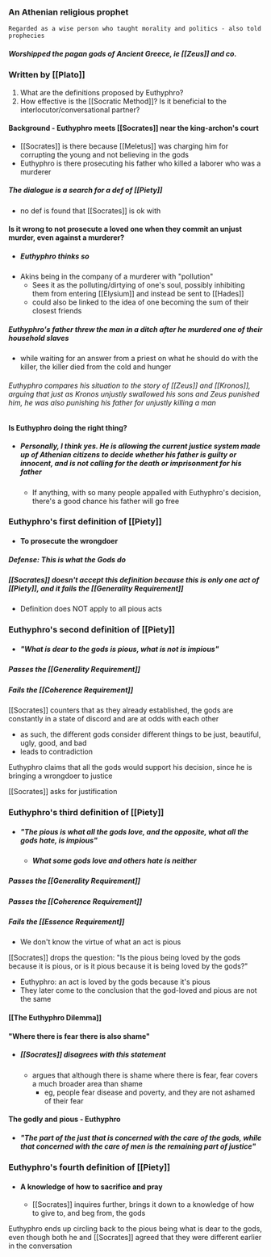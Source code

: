 ### An Athenian religious prophet
	Regarded as a wise person who taught morality and politics - also told prophecies

##### Worshipped the pagan gods of Ancient Greece, ie [[Zeus]] and co.

### Written by [[Plato]]



1. What are the definitions proposed by Euthyphro?
2. How effective is the [[Socratic Method]]? Is it beneficial to the interlocutor/conversational partner?


#### Background - Euthyphro meets [[Socrates]] near the king-archon's court
- [[Socrates]] is there because [[Meletus]] was charging him for corrupting the young and not believing in the gods 
- Euthyphro is there prosecuting his father who killed a laborer who was a murderer

##### The dialogue is a search for a def of [[Piety]]
- no def is found that [[Socrates]] is ok with


#### Is it wrong to not prosecute a loved one when they commit an unjust murder, even against a murderer?
- ##### Euthyphro thinks so
- Akins being in the company of a murderer with "pollution"
	- Sees it as the polluting/dirtying of one's soul, possibly inhibiting them from entering [[Elysium]] and instead be sent to [[Hades]]
	- could also be linked to the idea of one becoming the sum of their closest friends

##### Euthyphro's father threw the man in a ditch after he murdered one of their household slaves
- while waiting for an answer from a priest on what he should do with the killer, the killer died from the cold and hunger

###### Euthyphro compares his situation to the story of [[Zeus]] and [[Kronos]], arguing that just as Kronos unjustly swallowed his sons and Zeus punished him, he was also punishing his father for unjustly killing a man

#### Is Euthyphro doing the right thing?
- ##### Personally, I think yes. He is allowing the current justice system made up of Athenian citizens to decide whether his father is guilty or innocent, and is not calling for the death or imprisonment for his father
	- If anything, with so many people appalled with Euthyphro's decision, there's a good chance his father will go free



### Euthyphro's first definition of [[Piety]]
- #### To prosecute the wrongdoer
##### Defense: This is what the Gods do

##### [[Socrates]] doesn't accept this definition because this is only one act of [[Piety]], and it fails the [[Generality Requirement]]
- Definition does NOT apply to all pious acts


### Euthyphro's second definition of [[Piety]]
- ##### "What is dear to the gods is pious, what is not is impious"

##### Passes the [[Generality Requirement]]
##### Fails the [[Coherence Requirement]]

[[Socrates]] counters that as they already established, the gods are constantly in a state of discord and are at odds with each other
- as such, the different gods consider different things to be just, beautiful, ugly, good, and bad
- leads to contradiction

Euthyphro claims that all the gods would support his decision, since he is bringing a wrongdoer to justice

[[Socrates]] asks for justification




### Euthyphro's third definition of [[Piety]]
- ##### "The pious is what all the gods love, and the opposite, what all the gods hate, is impious"
	- ##### What some gods love and others hate is neither

##### Passes the [[Generality Requirement]]
##### Passes the [[Coherence Requirement]]
##### Fails the [[Essence Requirement]]
- We don't know the virtue of what an act is pious

[[Socrates]] drops the question: "Is the pious being loved by the gods because it is pious, or is it pious because it is being loved by the gods?"
- Euthyphro: an act is loved by the gods because it's pious
- They later come to the conclusion that the god-loved and pious are not the same

#### [[The Euthyphro Dilemma]]


#### "Where there is fear there is also shame"
- ##### [[Socrates]] disagrees with this statement
	- argues that although there is shame where there is fear, fear covers a much broader area than shame 
		- eg, people fear disease and poverty, and they are not ashamed of their fear


#### The godly and pious - Euthyphro
- ##### "The part of the just that is concerned with the care of the gods, while that concerned with the care of men is the remaining part of justice"


### Euthyphro's fourth definition of [[Piety]]
- #### A knowledge of how to sacrifice and pray
	- [[Socrates]] inquires further, brings it down to a knowledge of how to give to, and beg from, the gods

Euthyphro ends up circling back to the pious being what is dear to the gods, even though both he and [[Socrates]] agreed that they were different earlier in the conversation



